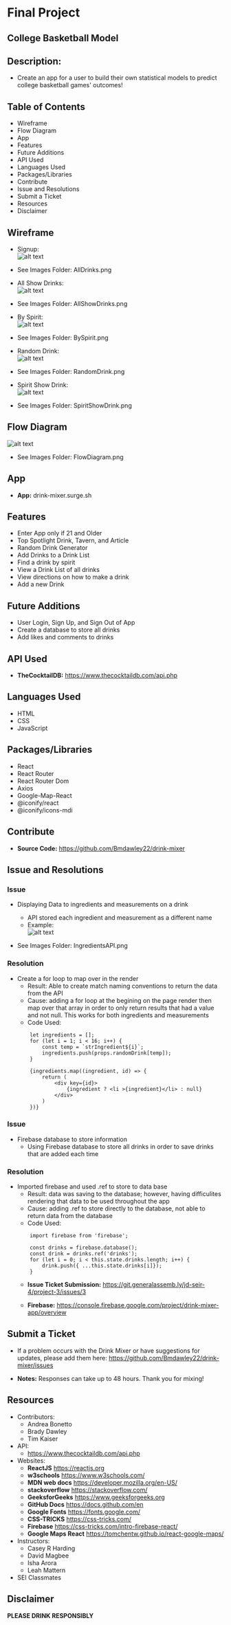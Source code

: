 # Final Project

## College Basketball Model

## Description: 
* Create an app for a user to build their own statistical models to predict college basketball games' outcomes!

## Table of Contents
* Wireframe
* Flow Diagram
* App
* Features
* Future Additions
* API Used
* Languages Used
* Packages/Libraries
* Contribute
* Issue and Resolutions
* Submit a Ticket
* Resources
* Disclaimer 

## Wireframe
* Signup: <br />
![alt text](https://github.com/Bmdawley22/CBB-Model-Frontend/tree/main/images/Signup.png)

* See Images Folder: AllDrinks.png

* All Show Drinks: <br />
![alt text](https://github.com/Bmdawley22/CBB-Model-Frontend/tree/main/images/All_Team_Stats.png)

* See Images Folder: AllShowDrinks.png

* By Spirit: <br />
![alt text](https://github.com/Bmdawley22/CBB-Model-Frontend/tree/main/images/All_Team_Stats.png)

* See Images Folder: BySpirit.png

* Random Drink: <br />
![alt text](https://github.com/Bmdawley22/CBB-Model-Frontend/tree/main/images/All_Team_Stats.png)

* See Images Folder: RandomDrink.png

* Spirit Show Drink: <br />
![alt text](https://github.com/Bmdawley22/drink-mixer/blob/main/Images/SpirtShowDrink.png)

* See Images Folder: SpiritShowDrink.png

## Flow Diagram

![alt text](https://github.com/Bmdawley22/drink-mixer/blob/main/Images/FlowDiagram.png)

* See Images Folder: FlowDiagram.png

## App

- **App:** drink-mixer.surge.sh

## Features
* Enter App only if 21 and Older
* Top Spotlight Drink, Tavern, and Article
* Random Drink Generator
* Add Drinks to a Drink List
* Find a drink by spirit
* View a Drink List of all drinks
* View directions on how to make a drink
* Add a new Drink

## Future Additions
* User Login, Sign Up, and Sign Out of App
* Create a database to store all drinks
* Add likes and comments to drinks

## API Used

- **TheCocktailDB:** https://www.thecocktaildb.com/api.php

## Languages Used
* HTML
* CSS
* JavaScript

## Packages/Libraries
* React
* React Router
* React Router Dom
* Axios
* Google-Map-React
* @iconify/react
* @iconify/icons-mdi

## Contribute
- **Source Code:** https://github.com/Bmdawley22/drink-mixer

## Issue and Resolutions
### Issue
* Displaying Data to ingredients and measurements on a drink
    * API stored each ingredient and measurement as a different name
    * Example: <br />
![alt text](https://github.com/Bmdawley22/drink-mixer/blob/main/Images/IngredientsAPI.png)

* See Images Folder: IngredientsAPI.png

### Resolution
* Create a for loop to map over in the render
    * Result: Able to create match naming conventions to return the data from the API
    * Cause: adding a for loop at the begining on the page render then map over that array in order to only return results that had a value and not null. This works for both ingredients and measurements
    * Code Used: 
    ```
        let ingredients = [];
        for (let i = 1; i < 16; i++) {
            const temp = `strIngredient${i}`;
            ingredients.push(props.randomDrink[temp]);
        }

        {ingredients.map((ingredient, id) => {
            return (
                <div key={id}>
                    {ingredient ? <li >{ingredient}</li> : null}
                </div>
            )
        })}
    ```

### Issue
* Firebase database to store information
    * Using Firebase database to store all drinks in order to save drinks that are added each time

### Resolution
* Imported firebase and used .ref to store to data base
    * Result: data was saving to the database; however, having difficulites rendering that data to be used throughout the app
    * Cause: adding .ref to store directly to the database, not able to return data from the database
    * Code Used:
    ```
        import firebase from 'firebase';

        const drinks = firebase.database();
        const drink = drinks.ref('drinks');
        for (let i = 0; i < this.state.drinks.length; i++) {
            drink.push({ ...this.state.drinks[i]});
        }
    ```
    * **Issue Ticket Submission:** https://git.generalassemb.ly/jd-seir-4/project-3/issues/3

    * **Firebase:** https://console.firebase.google.com/project/drink-mixer-app/overview 

## Submit a Ticket
* If a problem occurs with the Drink Mixer or have suggestions for updates, please add them here: 
https://github.com/Bmdawley22/drink-mixer/issues

- **Notes:** Responses can take up to 48 hours. Thank you for mixing!

## Resources
* Contributors:
    - Andrea Bonetto
    - Brady Dawley
    - Tim Kaiser
* API:
    - https://www.thecocktaildb.com/api.php
* Websites:
    - **ReactJS** https://reactjs.org
    - **w3schools** https://www.w3schools.com/
    - **MDN web docs** https://developer.mozilla.org/en-US/
    - **stackoverflow** https://stackoverflow.com/
    - **GeeksforGeeks** https://www.geeksforgeeks.org
    - **GitHub Docs** https://docs.github.com/en
    - **Google Fonts** https://fonts.google.com/
    - **CSS-TRICKS** https://css-tricks.com/
    - **Firebase** https://css-tricks.com/intro-firebase-react/
    - **Google Maps React** https://tomchentw.github.io/react-google-maps/
* Instructors: 
    - Casey R Harding
    - David Magbee
    - Isha Arora
    - Leah Mattern
* SEI Classmates

## Disclaimer

**PLEASE DRINK RESPONSIBLY**